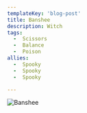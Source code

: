 ```yaml
---
templateKey: 'blog-post'
title: Banshee
description: Witch
tags:
  -  Scissors
  -  Balance
  -  Poison
allies:
  -  Spooky
  -  Spooky
  -  Spooky

---
```

![Banshee](/img/Banshee.png)
